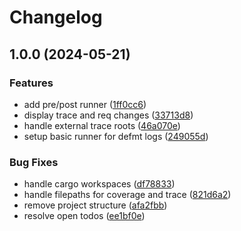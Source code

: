 # Changelog

## 1.0.0 (2024-05-21)


### Features

* add pre/post runner ([1ff0cc6](https://github.com/mhatzl/embedded-runner/commit/1ff0cc65f3a99fcf2b29a0718baaf90aa0ed8a69))
* display trace and req changes ([33713d8](https://github.com/mhatzl/embedded-runner/commit/33713d8e5c2aa08e1191404aa453ad9b4ae1d981))
* handle external trace roots ([46a070e](https://github.com/mhatzl/embedded-runner/commit/46a070eca989b4776996a9979e7c4abc3e87f39c))
* setup basic runner for defmt logs ([249055d](https://github.com/mhatzl/embedded-runner/commit/249055dc6128c9bcd2b1f3e81d7a2831806bbb30))


### Bug Fixes

* handle cargo workspaces ([df78833](https://github.com/mhatzl/embedded-runner/commit/df78833dabcff7ae27ed78610da8f65d7edad3d2))
* handle filepaths for coverage and trace ([821d6a2](https://github.com/mhatzl/embedded-runner/commit/821d6a27572ad751c7c71d8839596d286ad1df41))
* remove project structure ([afa2fbb](https://github.com/mhatzl/embedded-runner/commit/afa2fbb19be747e0809819d8887ca26f8024a38c))
* resolve open todos ([ee1bf0e](https://github.com/mhatzl/embedded-runner/commit/ee1bf0e0add2e460930e402717fd6ce004b6bba2))
